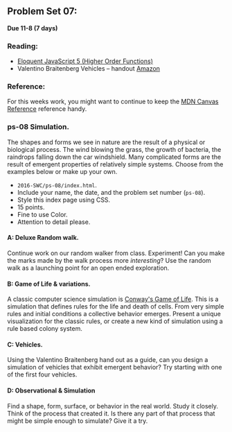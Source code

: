 ## Problem Set 07:  

__Due 11-8 (7 days)__

### Reading:
* [Eloquent JavaScript 5 (Higher Order Functions)](http://eloquentjavascript.net/05_higher_order.html)
* Valentino Braitenberg Vehicles – handout [Amazon](https://www.amazon.com/Vehicles-Experiments-Synthetic-Psychology-Press-ebook/dp/B002Z13PRM/ref=sr_1_7?ie=UTF8&qid=1478016370&sr=8-7&keywords=vehicles) 

### Reference:
For this weeks work, you might want to continue to keep the [MDN Canvas Reference](https://developer.mozilla.org/en-US/docs/Web/API/Canvas_API/Tutorial/Basic_usage) reference handy.

### ps-08 Simulation.
The shapes and forms we see in nature are the result of a physical or biological process. The wind blowing the grass, the growth of bacteria, the raindrops falling down the car windshield. Many complicated forms are the result of emergent properties of relatively simple systems. Choose from the examples below or make up your own.

  * `2016-SWC/ps-08/index.html`.
  * Include your name, the date, and the problem set number (`ps-08`).
  * Style this index page using CSS.
  * 15 points.
  * Fine to use Color.
  * Attention to detail please.

#### A: Deluxe Random walk. 
Continue work on our random walker from class. Experiment! Can you make the marks made by the walk process more _interesting_? Use the random walk as a launching point for an open ended exploration.
 
#### B: Game of Life & variations.
A classic computer science simulation is [Conway's Game of Life](https://en.wikipedia.org/wiki/Conway%27s_Game_of_Life).  This is a simulation that defines rules for the life and death of cells. From very simple rules and initial conditions a collective behavior emerges. Present a unique visualization for the classic rules, or create a new kind of simulation using a rule based colony system.  

#### C: Vehicles.
Using the Valentino Braitenberg hand out as a guide, can you design a simulation of vehicles that exhibit emergent behavior? Try starting with one of the first four vehicles.  

#### D: Observational & Simulation
Find a shape, form, surface, or behavior in the real world. Study it closely. Think of the process that created it. Is there any part of that process that might be simple enough to simulate? Give it a try.

<script>
$(document).ready(function () {
   solutions("ps-07");
});
</script>
